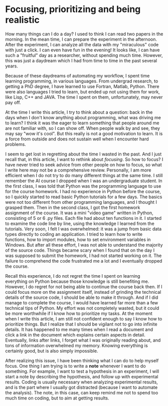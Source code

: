 # Focusing, prioritizing and being realistic

How many things can I do a day?
I used to think I can read two papers in the morning.
In the mean time, I can prepare the experiment in the afternoon.
After the experiment, I can analyze all the data with my "miraculous" code with just a click.
I can even have fun in the evening!
It looks like, I can have such a "fruitful" day as a researcher, without spending much time.
However, this was just a daydream which I had from time to time in the past several years.

Because of these daydreams of automating my workflow, I spent time learning programming, in various languages.
From undergrad research, to getting a PhD degree, I have learned to use Fortran, Matlab, Python.
There were also languages I tried to learn, but ended up not using them for work, like Lisp, C++ and JAVA.
The time I spent on them, unfortunately, may never pay off.

At the time I write this article, I try to think about a question:
back in the days when I don't know anything about programming, what was driving me to learn?
I think it was the eager to learn something that people around me are not familiar with, so I can show off.
When people walk by and see, they may say "wow it's cool".
But this really is not a good motivation to learn. It is a force from outside and does not sustain well when I encounter hard problems.

I seem to get lost in regretting about the time I wasted in the past.
And I just recall that, in this article, I want to rethink about *focusing*.
So how to focus?
I have never tried to seek advice from other people on how to focus, so what I write here may not be a comprehensive review.
Personally, I am more efficient when I do not try to do many different things at the same time.
I still remember the AI course I dropped when I was an undergraduate student.
In the first class, I was told that Python was the programming language to use for the course homework.
I had no experience in Python before the course, so I quickly started to read basic Python tutorials for a few days.
The basics were not too different from other programming languages, and I thought I grasped them.
Then in the second class, I got the first homework assignment of the course.
It was a mini "video game" written in Python, consisting of 5 or 6 .py files.
Each file had about ten functions in it.
I started to examine the code line by line, using the knowledge I learned from the tutorials.
Very soon, I felt I was overwhelmed: it was a jump from basic data types directly to coding an application.
I tried to learn how to write functions, how to import modules, how to set environment variables in Windows.
But after all these effort, I was not able to understand the majority of the source code.
Things became scary when I found that on the day I was supposed to submit the homework, I had not started working on it.
The failure to comprehend the code frustrated me a lot and I eventually dropped the course.

Recall this experience, I do not regret the time I spent on learning everything on Python because those knowledge is still benefiting me.
However, I do regret for not being able to continue the course back then.
If I could focus more on the assignment itself, instead of grinding the technical details of the source code, I should be able to make it through.
And if I did manage to complete the course, I would have learned far more than a few technical tips of Python.
My effort was not completely wasted, but it could be more worthwhile if I know how to prioritize my tasks.
At the moment when I write this article, I am still not confident enough to say I know how to prioritize things.
But I realize that I should be vigilant not to go into infinite details.
It has happened to me many times when I read a document and click a link in the document which explains certain aspects in detail.
Eventually, links after links, I forget what I was originally reading about, and tons of information overwhelmed my memory.
Knowing everything is certainly good, but is also simply impossible.

After realizing this issue, I have been thinking what I can do to help myself focus.
One thing I am trying is to write a **note** whenever I want to do something.
For example, I want to test a hypothesis in an experiment, I will start a note by describing the hypothesis, and follow up with experimental results.
Coding is usually necessary when analyzing experimental results, and is the part where I usually got distracted (because I want to automate the analysis).
The note, in this case, can keep remind me not to spend too much time on coding, but to aim at getting results.
